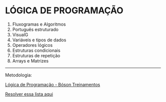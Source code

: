 # LÓGICA DE PROGRAMAÇÃO

1. Fluxogramas e Algoritmos
1. Português estruturado
1. VisualG
1. Variáveis e tipos de dados
1. Operadores lógicos
1. Estruturas condicionais
1. Estruturas de repetição
1. Arrays e Matrizes

------

Metodologia:

[Lógica de Programação - Bóson Treinamentos](https://www.youtube.com/watch?v=41ubXTEPFO0&list=PLucm8g_ezqNpYL-z-lutCuBplhx9aqkdd)

[Resolver essa lista aqui](lista-logica.jpg)
